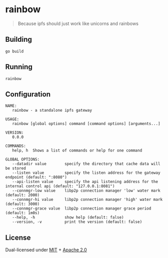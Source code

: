 # rainbow

> Because ipfs should just work like unicorns and rainbows

## Building
```
go build
```

## Running
```
rainbow
```

## Configuration
```
NAME:
   rainbow - a standalone ipfs gateway

USAGE:
   rainbow [global options] command [command options] [arguments...]

VERSION:
   0.0.0

COMMANDS:
   help, h  Shows a list of commands or help for one command

GLOBAL OPTIONS:
   --datadir value        specify the directory that cache data will be stored
   --listen value         specify the listen address for the gateway endpoint (default: ":8080")
   --api-listen value     specify the api listening address for the internal control api (default: "127.0.0.1:8081")
   --connmgr-low value    libp2p connection manager 'low' water mark (default: 2000)
   --connmgr-hi value     libp2p connection manager 'high' water mark (default: 3000)
   --connmgr-grace value  libp2p connection manager grace period (default: 1m0s)
   --help, -h             show help (default: false)
   --version, -v          print the version (default: false)
```

## License

Dual-licensed under [MIT](https://github.com/filecoin-project/lotus/blob/master/LICENSE-MIT) + [Apache 2.0](https://github.com/filecoin-project/lotus/blob/master/LICENSE-APACHE)
